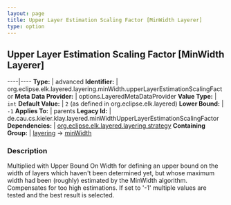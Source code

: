 ```yaml
---
layout: page
title: Upper Layer Estimation Scaling Factor [MinWidth Layerer]
type: option
---
```

## Upper Layer Estimation Scaling Factor [MinWidth Layerer]

----|----
**Type:** | advanced
**Identifier:** | org.eclipse.elk.layered.layering.minWidth.upperLayerEstimationScalingFactor
**Meta Data Provider:** | options.LayeredMetaDataProvider
**Value Type:** | `int`
**Default Value:** | `2` (as defined in org.eclipse.elk.layered)
**Lower Bound:** | `-1`
**Applies To:** | parents
**Legacy Id:** | de.cau.cs.kieler.klay.layered.minWidthUpperLayerEstimationScalingFactor
**Dependencies:** | [org.eclipse.elk.layered.layering.strategy](org-eclipse-elk-layered-layering-strategy)
**Containing Group:** | [layering](org-eclipse-elk-layered-layering) -> [minWidth](org-eclipse-elk-layered-layering-minWidth)

### Description

Multiplied with Upper Bound On Width for defining an upper bound on the width of layers which haven't been determined yet, but whose maximum width had been (roughly) estimated by the MinWidth algorithm. Compensates for too high estimations. If set to '-1' multiple values are tested and the best result is selected.
